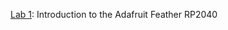 
[Lab 1](https://github.com/WA9ONY/Adafruit-Feather/tree/main/Feather-RP2040/Lab01): Introduction to the Adafruit Feather RP2040

